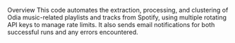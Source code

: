 Overview
This code automates the extraction, processing, and clustering of Odia music-related playlists and tracks from Spotify, using multiple rotating API keys to manage rate limits. It also sends email notifications for both successful runs and any errors encountered.
